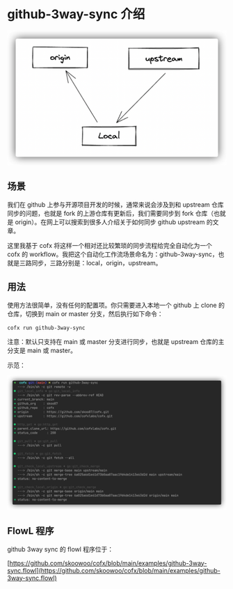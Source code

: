 # github-3way-sync 介绍

![](assets/3way-sync.png)

## 场景

我们在 github 上参与开源项目开发的时候，通常来说会涉及到和 upstream 仓库同步的问题，也就是 fork 的上游仓库有更新后，我们需要同步到 fork 仓库（也就是 origin）。在网上可以搜索到很多人介绍关于如何同步 github upstream 的文章。

这里我基于 cofx 将这样一个相对还比较繁琐的同步流程给完全自动化为一个 cofx 的 workflow。我把这个自动化工作流场景命名为：github-3way-sync，也就是三路同步，三路分别是：local，origin，upstream。

## 用法

使用方法很简单，没有任何的配置项。你只需要进入本地一个 github 上 clone 的仓库，切换到 main or master 分支，然后执行如下命令：

```shell
cofx run github-3way-sync
```

注意：默认只支持在 main 或 master 分支进行同步，也就是 upstream 仓库的主分支是 main 或 master。

示范：

<img src="assets/3way-sync-demo.png" style="zoom:80%;" />

## FlowL 程序

github 3way sync 的 flowl 程序位于：

[https://github.com/skoowoo/cofx/blob/main/examples/github-3way-sync.flowl](https://github.com/skoowoo/cofx/blob/main/examples/github-3way-sync.flowl)